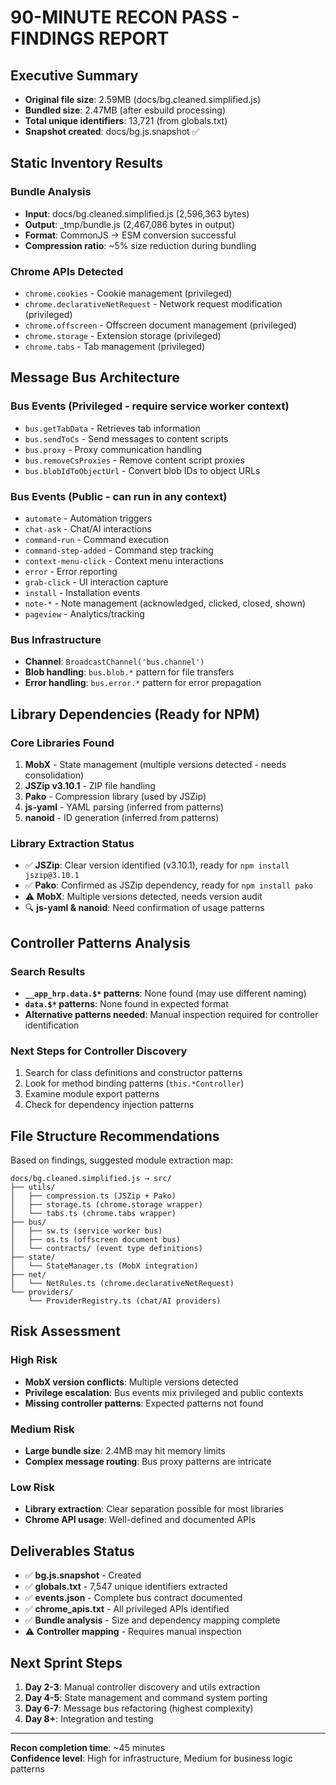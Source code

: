 # 90-MINUTE RECON PASS - FINDINGS REPORT

## Executive Summary
- **Original file size**: 2.59MB (docs/bg.cleaned.simplified.js)
- **Bundled size**: 2.47MB (after esbuild processing)
- **Total unique identifiers**: 13,721 (from globals.txt)
- **Snapshot created**: docs/bg.js.snapshot ✅

## Static Inventory Results

### Bundle Analysis
- **Input**: docs/bg.cleaned.simplified.js (2,596,363 bytes)
- **Output**: _tmp/bundle.js (2,467,086 bytes in output)
- **Format**: CommonJS → ESM conversion successful
- **Compression ratio**: ~5% size reduction during bundling

### Chrome APIs Detected
- `chrome.cookies` - Cookie management (privileged)
- `chrome.declarativeNetRequest` - Network request modification (privileged)
- `chrome.offscreen` - Offscreen document management (privileged)
- `chrome.storage` - Extension storage (privileged)
- `chrome.tabs` - Tab management (privileged)

## Message Bus Architecture

### Bus Events (Privileged - require service worker context)
- `bus.getTabData` - Retrieves tab information
- `bus.sendToCs` - Send messages to content scripts
- `bus.proxy` - Proxy communication handling
- `bus.removeCsProxies` - Remove content script proxies
- `bus.blobIdToObjectUrl` - Convert blob IDs to object URLs

### Bus Events (Public - can run in any context)
- `automate` - Automation triggers
- `chat-ask` - Chat/AI interactions
- `command-run` - Command execution
- `command-step-added` - Command step tracking
- `context-menu-click` - Context menu interactions
- `error` - Error reporting
- `grab-click` - UI interaction capture
- `install` - Installation events
- `note-*` - Note management (acknowledged, clicked, closed, shown)
- `pageview` - Analytics/tracking

### Bus Infrastructure
- **Channel**: `BroadcastChannel('bus.channel')`
- **Blob handling**: `bus.blob.*` pattern for file transfers
- **Error handling**: `bus.error.*` pattern for error propagation

## Library Dependencies (Ready for NPM)

### Core Libraries Found
1. **MobX** - State management (multiple versions detected - needs consolidation)
2. **JSZip v3.10.1** - ZIP file handling
3. **Pako** - Compression library (used by JSZip)
4. **js-yaml** - YAML parsing (inferred from patterns)
5. **nanoid** - ID generation (inferred from patterns)

### Library Extraction Status
- ✅ **JSZip**: Clear version identified (v3.10.1), ready for `npm install jszip@3.10.1`
- ✅ **Pako**: Confirmed as JSZip dependency, ready for `npm install pako`
- ⚠️ **MobX**: Multiple versions detected, needs version audit
- 🔍 **js-yaml & nanoid**: Need confirmation of usage patterns

## Controller Patterns Analysis

### Search Results
- **`__app_hrp.data.$*` patterns**: None found (may use different naming)
- **`data.$*` patterns**: None found in expected format
- **Alternative patterns needed**: Manual inspection required for controller identification

### Next Steps for Controller Discovery
1. Search for class definitions and constructor patterns
2. Look for method binding patterns (`this.*Controller`)
3. Examine module export patterns
4. Check for dependency injection patterns

## File Structure Recommendations

Based on findings, suggested module extraction map:
```
docs/bg.cleaned.simplified.js → src/
├── utils/
│   ├── compression.ts (JSZip + Pako)
│   ├── storage.ts (chrome.storage wrapper)
│   └── tabs.ts (chrome.tabs wrapper)
├── bus/
│   ├── sw.ts (service worker bus)
│   ├── os.ts (offscreen document bus)
│   └── contracts/ (event type definitions)
├── state/
│   └── StateManager.ts (MobX integration)
├── net/
│   └── NetRules.ts (chrome.declarativeNetRequest)
└── providers/
    └── ProviderRegistry.ts (chat/AI providers)
```

## Risk Assessment

### High Risk
- **MobX version conflicts**: Multiple versions detected
- **Privilege escalation**: Bus events mix privileged and public contexts
- **Missing controller patterns**: Expected patterns not found

### Medium Risk  
- **Large bundle size**: 2.4MB may hit memory limits
- **Complex message routing**: Bus proxy patterns are intricate

### Low Risk
- **Library extraction**: Clear separation possible for most libraries
- **Chrome API usage**: Well-defined and documented APIs

## Deliverables Status

- ✅ **bg.js.snapshot** - Created
- ✅ **globals.txt** - 7,547 unique identifiers extracted
- ✅ **events.json** - Complete bus contract documented
- ✅ **chrome_apis.txt** - All privileged APIs identified
- ✅ **Bundle analysis** - Size and dependency mapping complete
- ⚠️ **Controller mapping** - Requires manual inspection

## Next Sprint Steps

1. **Day 2-3**: Manual controller discovery and utils extraction
2. **Day 4-5**: State management and command system porting
3. **Day 6-7**: Message bus refactoring (highest complexity)
4. **Day 8+**: Integration and testing

---
**Recon completion time**: ~45 minutes  
**Confidence level**: High for infrastructure, Medium for business logic patterns